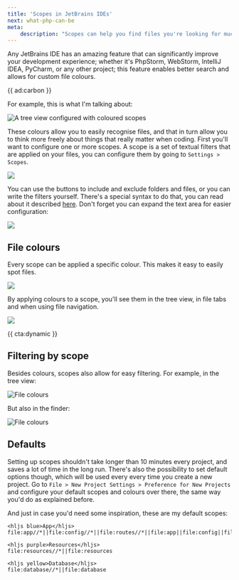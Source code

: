 ```yaml
---
title: 'Scopes in JetBrains IDEs'
next: what-php-can-be
meta:
    description: "Scopes can help you find files you're looking for much more easy."
---
```


Any JetBrains IDE has an amazing feature that can significantly improve your development experience; whether it's PhpStorm, WebStorm, IntelliJ IDEA, PyCharm, or any other project; this feature enables better search and allows for custom file colours. 

{{ ad:carbon }}

For example, this is what I'm talking about:

![A tree view configured with coloured scopes](/img/blog/phpstorm-coloured-scopes/tree-view.png)

These colours allow you to easily recognise files,
and that in turn allow you to think more freely about things that really matter when coding.
First you'll want to configure one or more scopes. 
A scope is a set of textual filters that are applied on your files, you can configure them by going to `Settings > Scopes`.

![](/img/blog/phpstorm-coloured-scopes/scope-configuration.png)

You can use the buttons to include and exclude folders and files, 
or you can write the filters yourself.
There's a special syntax to do that, you can read about it described [here](*https://www.jetbrains.com/help/phpstorm/scope-language-syntax-reference.html). Don't forget you can expand the text area for easier configuration:

![](/img/blog/phpstorm-coloured-scopes/scope-configuration-extended.png)

## File colours

Every scope can be applied a specific colour. 
This makes it easy to easily spot files. 

![](/img/blog/phpstorm-coloured-scopes/file-colours.png)

By applying colours to a scope, you'll see them in the tree view, 
in file tabs and when using file navigation.

![](/img/blog/phpstorm-coloured-scopes/tab-colours.png)

{{ cta:dynamic }}

## Filtering by scope

Besides colours, scopes also allow for easy filtering. For example, in the tree view:

![File colours](/img/blog/phpstorm-coloured-scopes/tree-filter.png)

But also in the finder:

![File colours](/img/blog/phpstorm-coloured-scopes/finder.png)

## Defaults

Setting up scopes shouldn't take longer than 10 minutes every project, 
and saves a lot of time in the long run. 
There's also the possibility to set default options though, 
which will be used every every time you create a new project.
Go to `File > New Project Settings > Preference for New Projects` and configure your default scopes and colours over there, the same way you'd do as explained before.

And just in case you'd need some inspiration, these are my default scopes:

```
<hljs blue>App</hljs>
file:app//*||file:config//*||file:routes//*||file:app||file:config||file:routes||file:src//*||file:src

<hljs purple>Resources</hljs>
file:resources//*||file:resources

<hljs yellow>Database</hljs>
file:database//*||file:database
```
